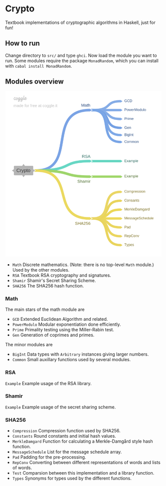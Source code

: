 
# Crypto

Textbook implementations of cryptographic algorithms in Haskell, just for fun!

## How to run

Change directory to `src/` and type `ghci`. Now load the module you want to run. Some modules require the package `MonadRandom`, which you can install with `cabal install MonadRandom`.

## Modules overview

![](misc/module_overview.png)

- `Math` Discrete mathematics. (Note: there is no top-level `Math` module.) Used by the other modules.
- `RSA` Textbook RSA cryptography and signatures.
- `Shamir` Shamir's Secret Sharing Scheme.
- `SHA256` The SHA256 hash function.

### Math

The main stars of the math module are

- `GCD` Extended Euclidean Algorithm and related.
- `PowerModulo` Modular exponentiation done efficiently.
- `Prime` Primality testing using the Miller-Rabin test.
- `Gen` Generation of coprimes and primes.

The minor modules are

- `BigInt` Data types with `Arbitrary` instances giving larger numbers.
- `Common` Small auxillary functions used by several modules.

### RSA

`Example` Example usage of the RSA library.

### Shamir

`Example` Example usage of the secret sharing scheme.

### SHA256

- `Compression` Compression function used by SHA256.
- `Constants` Round constants and initial hash values.
- `MerkleDamgard` Function for calculating a Merkle-Damgård style hash function.
- `MessageSchedule` List for the message schedule array.
- `Pad` Padding for the pre-processing.
- `RepConv` Converting between different representations of words and lists of words.
- `Test` Comparsion between this implementation and a library function.
- `Types` Synonyms for types used by the different functions.